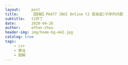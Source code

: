 ```yaml
---
layout:     post
title:      【题解】P6477 [NOI Online t2 提高组]子序列问题
subtitle:   t1炸了
date:       2020-04-26
author:     ethan-zhou
header-img: img/home-bg-m42.jpg
catalog: true
tags:
    - c++
    - 算法
    - 题解
---
```

<!--stackedit_data:
eyJoaXN0b3J5IjpbLTcwODI2MjE5Ml19
-->